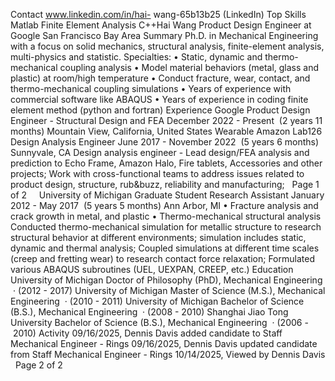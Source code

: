 Contact
www.linkedin.com/in/hai-
wang-65b13b25  (LinkedIn)
Top Skills
Matlab
Finite Element Analysis
C++Hai Wang
Product Design Engineer at Google
San Francisco Bay Area
Summary
Ph.D. in Mechanical Engineering with a focus on solid mechanics,
structural analysis, finite-element analysis, multi-physics and
statistic.
Specialties:
•  Static, dynamic and thermo-mechanical coupling analysis
•  Model material behaviors (metal, glass and plastic) at room/high
temperature
•  Conduct fracture, wear, contact, and thermo-mechanical coupling
simulations
•  Years of experience with commercial software like ABAQUS
•  Years of experience in coding finite element method (python and
fortran)
Experience
Google
Product Design Engineer - Structural Design and FEA
December 2022 - Present  (2 years 11 months)
Mountain View, California, United States
Wearable
Amazon Lab126
Design Analysis Engineer
June 2017 - November 2022  (5 years 6 months)
Sunnyvale, CA
Design analysis engineer - 
Lead design/FEA analysis and prediction to Echo Frame, Amazon Halo, Fire
tablets, Accessories and other projects;
Work with cross-functional teams to address issues related to product design,
structure, rub&buzz, reliability and manufacturing;
  Page 1 of 2
   
University of Michigan
Graduate Student Research Assistant
January 2012 - May 2017  (5 years 5 months)
Ann Arbor, MI
• Fracture analysis and crack growth in metal, and plastic 
• Thermo-mechanical structural analysis 
Conducted thermo-mechanical simulation for metallic structure to research
structural behavior at different environments; simulation includes static,
dynamic and thermal analysis; Coupled simulations at different time scales
(creep and fretting wear) to research contact force relaxation; Formulated
various ABAQUS subroutines (UEL, UEXPAN, CREEP, etc.)
Education
University of Michigan
Doctor of Philosophy (PhD), Mechanical Engineering  · (2012 - 2017)
University of Michigan
Master of Science (M.S.), Mechanical Engineering  · (2010 - 2011)
University of Michigan
Bachelor of Science (B.S.), Mechanical Engineering  · (2008 - 2010)
Shanghai Jiao Tong University
Bachelor of Science (B.S.), Mechanical Engineering  · (2006 - 2010)
Activity
09/16/2025, Dennis Davis added candidate to Staff Mechanical
Engineer - Rings
09/16/2025, Dennis Davis updated candidate from Staff Mechanical
Engineer - Rings
10/14/2025, Viewed by Dennis Davis
  Page 2 of 2